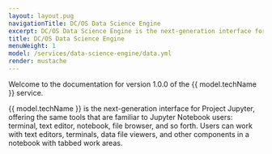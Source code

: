 ```yaml
---
layout: layout.pug
navigationTitle: DC/OS Data Science Engine
excerpt: DC/OS Data Science Engine is the next-generation interface for Project Jupyter.
title: DC/OS Data Science Engine
menuWeight: 1
model: /services/data-science-engine/data.yml
render: mustache
---
```

Welcome to the documentation for version 1.0.0 of the {{ model.techName }} service. 

{{ model.techName }} is the next-generation interface for Project Jupyter, offering the same tools that are familiar to Jupyter Notebook users: terminal, text editor, notebook, file browser, and so forth. Users can work with text editors, terminals, data file viewers, and other components in a notebook with tabbed work areas.
